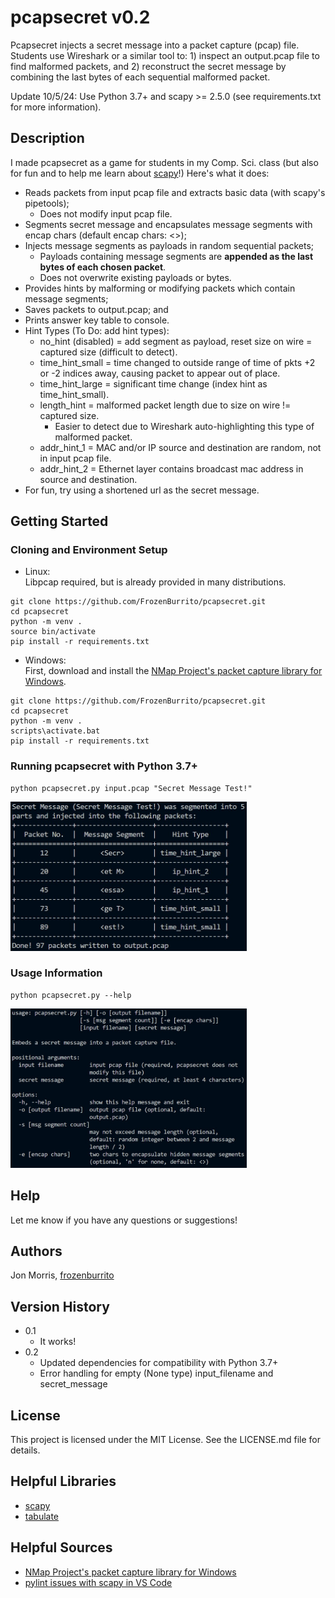 # pcapsecret v0.2

Pcapsecret injects a secret message into a packet capture (pcap) file.  Students use Wireshark or a similar tool to: 1) inspect an output.pcap file to find malformed packets, and 2) reconstruct the secret message by combining the last bytes of each sequential malformed packet.  

Update 10/5/24:  Use Python 3.7+ and scapy >= 2.5.0 (see requirements.txt for more information).

## Description

I made pcapsecret as a game for students in my Comp. Sci. class (but also for fun and to help me learn about [scapy](https://scapy.readthedocs.io/en/latest/index.html)!)  Here's what it does:

* Reads packets from input pcap file and extracts basic data (with scapy's pipetools);
   * Does not modify input pcap file.
* Segments secret message and encapsulates message segments with encap chars (default encap chars: <>);
* Injects message segments as payloads in random sequential packets; 
    * Payloads containing message segments are <b>appended as the last bytes of each chosen packet</b>.
    * Does not overwrite existing payloads or bytes.
* Provides hints by malforming or modifying packets which contain message segments;
* Saves packets to output.pcap; and
* Prints answer key table to console.
* Hint Types (To Do: add hint types):
    * no_hint (disabled) = add segment as payload, reset size on wire = captured size (difficult to detect).      
    * time_hint_small = time changed to outside range of time of pkts +2 or -2 indices away, causing packet to appear out of place. 
    * time_hint_large = significant time change (index hint as time_hint_small).
    * length_hint = malformed packet length due to size on wire != captured size.
        * Easier to detect due to Wireshark auto-highlighting this type of malformed packet.
    * addr_hint_1 = MAC and/or IP source and destination are random, not in input pcap file.
    * addr_hint_2 = Ethernet layer contains broadcast mac address in source and destination.
* For fun, try using a shortened url as the secret message.

## Getting Started

### Cloning and Environment Setup
* Linux:\
Libpcap required, but is already provided in many distributions.
```
git clone https://github.com/FrozenBurrito/pcapsecret.git
cd pcapsecret
python -m venv .
source bin/activate
pip install -r requirements.txt
```
* Windows:\
First, download and install the [NMap Project's packet capture library for Windows](https://npcap.com/).
```
git clone https://github.com/FrozenBurrito/pcapsecret.git
cd pcapsecret
python -m venv .
scripts\activate.bat 
pip install -r requirements.txt
```

### Running pcapsecret with Python 3.7+
```
python pcapsecret.py input.pcap "Secret Message Test!"
```
<img src="screenshot.jpg" width="75%" height="75%" />

### Usage Information
```
python pcapsecret.py --help
```
<img src="usage-screenshot.jpg" width="75%" height="75%" />

## Help

Let me know if you have any questions or suggestions!

## Authors

Jon Morris, [frozenburrito](https://github.com/frozenburrito)

## Version History
* 0.1
    * It works!
* 0.2
    * Updated dependencies for compatibility with Python 3.7+
    * Error handling for empty (None type) input_filename and secret_message

## License

This project is licensed under the MIT License.  See the LICENSE.md file for details.

## Helpful Libraries

* [scapy](https://scapy.readthedocs.io/en/latest/index.html)
* [tabulate](https://pypi.org/project/tabulate/)

## Helpful Sources

* [NMap Project's packet capture library for Windows](https://npcap.com/)
* [pylint issues with scapy in VS Code](https://stackoverflow.com/questions/51852412/vscode-import-error-from-scapy-all-import-ip)
